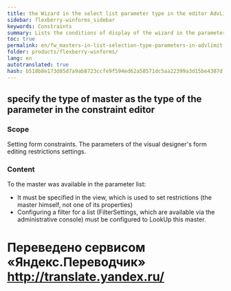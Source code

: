 ```yaml
--- 
title: the Wizard in the select list parameter type in the editor AdvLimit 
sidebar: flexberry-winforms_sidebar 
keywords: Constraints 
summary: Lists the conditions of display of the wizard in the parameter list in the form of job restrictions 
toc: true 
permalink: en/fw_masters-in-list-selection-type-parameters-in-advlimit.html 
folder: products/flexberry-winforms/ 
lang: en 
autotranslated: true 
hash: b518b8e173d85d7a9ab8723ccfe9f594ed62a58571dc5aa22399a3d15be4307d 
--- 
```


## specify the type of master as the type of the parameter in the constraint editor 
### Scope 
Setting form constraints. The parameters of the visual designer's form editing restrictions settings. 

### Content 
To the master was available in the parameter list: 

* It must be specified in the view, which is used to set restrictions (the master himself, not one of its properties) 
* Configuring a filter for a list (FilterSettings, which are available via the administrative console) must be configured to LookUp this master. 



 # Переведено сервисом «Яндекс.Переводчик» http://translate.yandex.ru/